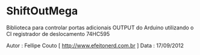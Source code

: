 # ShiftOutMega
Biblioteca para controlar portas adicionais OUTPUT do Arduino utilizando o CI registrador de deslocamento 74HC595

Autor    : Fellipe Couto [ http://www.efeitonerd.com.br ]
Data     : 17/09/2012
